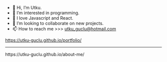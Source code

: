 - 👋 Hi, I’m Utku.
- 👀 I’m interested in programming.
- 🌱 I love Javascript and React.
- 💞️ I’m looking to collaborate on new projects.
- 📫 How to reach me >>> utku_guclu@hotmail.com

<!---
utku-guclu/utku-guclu is a ✨ special ✨ repository because its `README.md` (this file) appears on your GitHub profile.
You can click the Preview link to take a look at your changes.
--->
https://utku-guclu.github.io/portfolio/ <br>
<hr>
https://utku-guclu.github.io/about-me/
